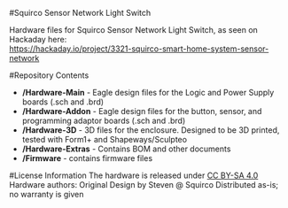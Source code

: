#Squirco Sensor Network Light Switch

Hardware files for Squirco Sensor Network Light Switch, as seen on Hackaday here:  
https://hackaday.io/project/3321-squirco-smart-home-system-sensor-network  
  
#Repository Contents
* **/Hardware-Main** - Eagle design files for the Logic and Power Supply boards (.sch and .brd)
* **/Hardware-Addon** - Eagle design files for the button, sensor, and programming adaptor boards (.sch and .brd)
* **/Hardware-3D** - 3D files for the enclosure. Designed to be 3D printed, tested with Form1+ and Shapeways/Sculpteo
* **/Hardware-Extras** - Contains BOM and other documents
* **/Firmware** - contains firmware files
  
#License Information
The hardware is released under <a href = "https://creativecommons.org/licenses/by-sa/4.0/">CC BY-SA 4.0</a>  
Hardware authors: Original Design by Steven @ Squirco
Distributed as-is; no warranty is given
